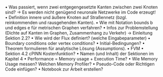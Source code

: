•	Was passiert, wenn zwei entgegengesetzte Kanten zwischen zwei Knoten sind? -> Es werden nicht genügend neuronale Netzwerke im Code erzeugt!
•	Definition innere und äußere Knoten auf Straßennetz (bzgl. reinkommenden und rausgehenden Kanten).
•	Wie mit Notation bounds b und edges e für metrischen Graphen verfahren?
•	Infos zur Problemstellung (Dichte auf Kanten im Graphen, Zusammenhang zu Verkehr) -> Einleitung Sektion 2.2?
•	Wie wird der Flux definiert? (welche Eingabeparameter) 
•	Boundary conditions oder vertex conditions?
•	Initial-Bedingungen?
•	Theorem formulieren für analytische Lösung (Assumptions). 
•	FVM
•	Sektion 4.2 cPINN Kostenfunktion?
•	Namen (und Inhalt) der Sektionen im Kapitel 4
•	Performance = Memory usage + Execution Time?
•	Wie Memory Usage messen? Welchen Memory Profiler?
•	Pseudo-Code oder Richtigen Code einfügen?
•	Notebook zur Arbeit erstellen?
